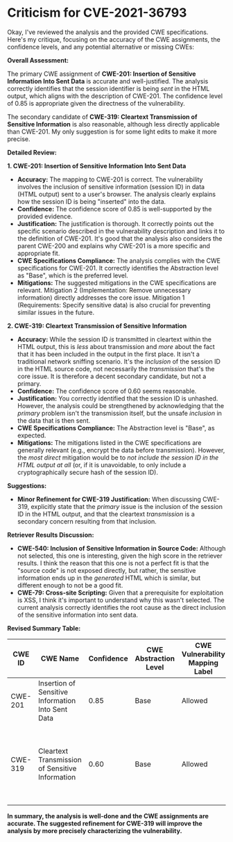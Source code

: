 # Criticism for CVE-2021-36793

Okay, I've reviewed the analysis and the provided CWE specifications. Here's my critique, focusing on the accuracy of the CWE assignments, the confidence levels, and any potential alternative or missing CWEs:

**Overall Assessment:**

The primary CWE assignment of **CWE-201: Insertion of Sensitive Information Into Sent Data** is accurate and well-justified. The analysis correctly identifies that the session identifier is being *sent* in the HTML output, which aligns with the description of CWE-201. The confidence level of 0.85 is appropriate given the directness of the vulnerability.

The secondary candidate of **CWE-319: Cleartext Transmission of Sensitive Information** is also reasonable, although less directly applicable than CWE-201.  My only suggestion is for some light edits to make it more precise.

**Detailed Review:**

**1. CWE-201: Insertion of Sensitive Information Into Sent Data**

*   **Accuracy:** The mapping to CWE-201 is correct. The vulnerability involves the inclusion of sensitive information (session ID) in data (HTML output) sent to a user's browser. The analysis clearly explains how the session ID is being "inserted" into the data.
*   **Confidence:** The confidence score of 0.85 is well-supported by the provided evidence.
*   **Justification:** The justification is thorough. It correctly points out the specific scenario described in the vulnerability description and links it to the definition of CWE-201. It's good that the analysis also considers the parent CWE-200 and explains why CWE-201 is a more specific and appropriate fit.
*   **CWE Specifications Compliance:** The analysis complies with the CWE specifications for CWE-201. It correctly identifies the Abstraction level as "Base", which is the preferred level.
*   **Mitigations:** The suggested mitigations in the CWE specifications are relevant. Mitigation 2 (Implementation: Remove unnecessary information) directly addresses the core issue. Mitigation 1 (Requirements: Specify sensitive data) is also crucial for preventing similar issues in the future.

**2. CWE-319: Cleartext Transmission of Sensitive Information**

*   **Accuracy:** While the session ID *is* transmitted in cleartext within the HTML output, this is *less* about transmission and *more* about the fact that it has been included in the output in the first place. It isn't a traditional network sniffing scenario. It's the *inclusion* of the session ID in the HTML source code, not necessarily the *transmission* that's the core issue. It is therefore a decent secondary candidate, but not a primary.
*   **Confidence:** The confidence score of 0.60 seems reasonable.
*   **Justification:** You correctly identified that the session ID is unhashed.  However, the analysis could be strengthened by acknowledging that the *primary* problem isn't the transmission itself, but the unsafe *inclusion* in the data that is then sent.
*   **CWE Specifications Compliance:** The Abstraction level is "Base", as expected.
*   **Mitigations:** The mitigations listed in the CWE specifications are generally relevant (e.g., encrypt the data before transmission). However, the *most direct* mitigation would be to *not include the session ID in the HTML output at all* (or, if it is unavoidable, to only include a cryptographically secure hash of the session ID).

**Suggestions:**

*   **Minor Refinement for CWE-319 Justification:** When discussing CWE-319, explicitly state that the *primary* issue is the inclusion of the session ID in the HTML output, and that the cleartext *transmission* is a secondary concern resulting from that inclusion.

**Retriever Results Discussion:**

*   **CWE-540: Inclusion of Sensitive Information in Source Code:** Although not selected, this one is interesting, given the high score in the retriever results. I think the reason that this one is not a perfect fit is that the "source code" is not exposed directly, but rather, the sensitive information ends up in the *generated* HTML which is similar, but different enough to not be a good fit.
*    **CWE-79: Cross-site Scripting:** Given that a prerequisite for exploitation is XSS, I think it's important to understand why this wasn't selected. The current analysis correctly identifies the root cause as the direct inclusion of the sensitive information into sent data.

**Revised Summary Table:**

| CWE ID | CWE Name | Confidence | CWE Abstraction Level | CWE Vulnerability Mapping Label | CWE-Vulnerability Mapping Notes |
|---|---|---|---|---|---|
| CWE-201 | Insertion of Sensitive Information Into Sent Data | 0.85 | Base | Allowed | Primary CWE |
| CWE-319 | Cleartext Transmission of Sensitive Information | 0.60 | Base | Allowed | Secondary Candidate (primarily due to the data's exposure, leading to cleartext transmission) |

**In summary, the analysis is well-done and the CWE assignments are accurate. The suggested refinement for CWE-319 will improve the analysis by more precisely characterizing the vulnerability.**